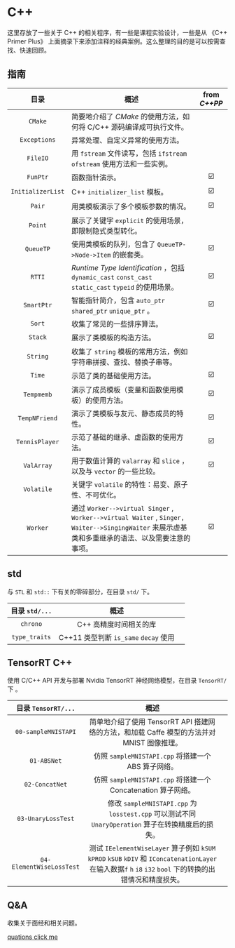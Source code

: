 # C++

这里存放了一些关于 C++ 的相关程序，有一些是课程实验设计，一些是从 《C++ Primer Plus》 上面摘录下来添加注释的经典案例。这么整理的目的是可以按需查找、快速回顾。

## 指南

|       目录        | 概述                                                         |      from *C++PP*       |
| :---------------: | ------------------------------------------------------------ | :---------------------: |
|      `CMake`      | 简要地介绍了 *CMake* 的使用方法，如何将 C/C++ 源码编译成可执行文件。 |                         |
|   `Exceptions`    | 异常处理、自定义异常的使用方法。                             |                         |
|     `FileIO`      | 用 `fstream` 文件读写，包括 `ifstream` `ofstream` 使用方法和一些实例。 |                         |
|     `FunPtr`      | 函数指针演示。                                               | :ballot_box_with_check: |
| `InitializerList` | C++ `initializer_list` 模板。                                | :ballot_box_with_check: |
|      `Pair`       | 用类模板演示了多个模板参数的情况。                           | :ballot_box_with_check: |
|      `Point`      | 展示了关键字 `explicit` 的使用场景，即限制隐式类型转化。     |                         |
|     `QueueTP`     | 使用类模板的队列，包含了 `QueueTP->Node->Item` 的嵌套类。    | :ballot_box_with_check: |
|      `RTTI`       | *Runtime Type Identification* ，包括 `dynamic_cast` `const_cast` `static_cast` `typeid` 的使用场景。 | :ballot_box_with_check: |
|    `SmartPtr`     | 智能指针简介，包含 `auto_ptr` `shared_ptr` `unique_ptr` 。   | :ballot_box_with_check: |
|      `Sort`       | 收集了常见的一些排序算法。                                   |                         |
|      `Stack`      | 展示了类模板的构造方法。                                     | :ballot_box_with_check: |
|     `String`      | 收集了 `string` 模板的常用方法，例如字符串拼接、查找、替换子串等。 |                         |
|      `Time`       | 示范了类的基础使用方法。                                     | :ballot_box_with_check: |
|    `Tempmemb`     | 演示了成员模板（变量和函数使用模板）的使用方法。             | :ballot_box_with_check: |
|   `TempNFriend`   | 演示了类模板与友元、静态成员的特性。                         | :ballot_box_with_check: |
|  `TennisPlayer`   | 示范了基础的继承、虚函数的使用方法。                         | :ballot_box_with_check: |
|    `ValArray`     | 用于数值计算的 `valarray` 和 `slice` ，以及与 `vector` 的一些比较。 | :ballot_box_with_check: |
|    `Volatile`     | 关键字 `volatile` 的特性：易变、原子性、不可优化。           |                         |
|     `Worker`      | 通过 `Worker-->virtual Singer` , `Worker-->virtual Waiter` , `Singer, Waiter-->SingingWaiter` 来展示虚基类和多重继承的语法、以及需要注意的事项。 | :ballot_box_with_check: |


## std

与 `STL` 和 `std::` 下有关的零碎部分，在目录 `std/` 下。

| 目录 `std/...` |                 概述                  |      |
| :------------: | :-----------------------------------: | ---- |
|    `chrono`    |        C++ 高精度时间相关的库         |      |
| `type_traits`  | C++11 类型判断 `is_same` `decay` 使用 |      |

## TensorRT C++

使用 C/C++ API 开发与部署 Nvidia TensorRT 神经网络模型，在目录 `TensorRT/` 下 。

| 目录 `TensorRT/...` |                             概述                             |      |
| :-----------------: | :----------------------------------------------------------: | ---- |
| `00-sampleMNISTAPI` | 简单地介绍了使用 TensorRT API 搭建网络的方法，和加载 Caffe 模型的方法并对 MNIST 图像推理。 |      |
|     `01-ABSNet`     |     仿照 `sampleMNISTAPI.cpp` 将搭建一个 ABS 算子网络。      |      |
|   `02-ConcatNet`    | 仿照 `sampleMNISTAPI.cpp` 将搭建一个 Concatenation 算子网络。 |      |
|  `03-UnaryLossTest` | 修改 `sampleMNISTAPI.cpp` 为 `losstest.cpp` 可以测试不同 `UnaryOperation` 算子在转换精度后的损失。 |     |
| `04-ElementWiseLossTest` | 测试 `IEelementWiseLayer` 算子例如 `kSUM` `kPROD` `kSUB` `kDIV` 和 `IConcatenationLayer` 在输入数据`f` `h` `i8` `i32` `bool` 下的转换的出错情况和精度损失。 | |

## Q&A

收集关于面经和相关问题。

[quations click me](https://github.com/Aldenhovel/i-love-coding/blob/main/cpp/quations.md)

